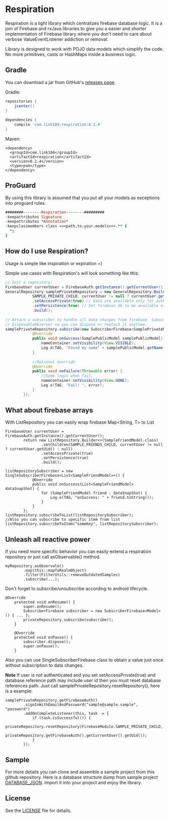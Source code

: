 Respiration
=====

Respiration is a light library which centralizes firebase database logic. It is a join of Firebase 
and rxJava libraries to give you a easier and shorter implementation of Firebase library where you don't
need to care about verbose ValueEventListener addiction or removal. 

Library is designed to work with POJO data models which simplify the code. No more primitives, 
casts or HashMaps inside a business logic.

Gradle
--------
You can download a jar from GitHub's [releases page][3].

Gradle:

```gradle
repositories {
    jcenter()
}
 
dependencies {
    compile 'com.link184:respiration:0.1.4'
}
```

Maven:

```maven
<dependency>
  <groupId>com.link184</groupId>
  <artifactId>respiration</artifactId>
  <version>0.1.4</version>
  <type>pom</type>
</dependency>
```

ProGuard
--------
By using this library is assumed that you put all your models as exceptions into proguard rules.
```pro
########--------Respiration--------#########
-keepattributes Signature
-keepattributes *Annotation*
-keepclassmembers class <<<path.to.your.models>>>.** {
  *;
}
```


How do I use Respiration?
-------------------
Usage is simple like inspiration or expiration =)

Simple use cases with Respiration's  will look something like this:

```java
// Init a repository:
FirebaseUser currentUser = FirebaseAuth.getInstance().getCurrentUser();
GeneralRepository samplePrivateRepository = new GeneralRepository.Builder<>(SamplePrivateModel.class,
            SAMPLE_PRIVATE_CHILD, currentUser != null ? currentUser.getUid() : null)
            .setAccessPrivate(true) // Data are available only for authenticated users.
            .setPersistence(true) // Set firebase db to be available offline
            .build();
 
// Attach a subscriber to handle all data changes from firebase. SubscriberFirebase is a rxJava 
// DisposableObserver so you can dispose or reatach it anytime.
samplePrivateRepository.subscribe(new SubscriberFirebase<SamplePrivateModel>() {
            @Override
            public void onSuccess(SamplePublicModel samplePublicModel) {
                nameContainer.setVisibility(View.VISIBLE);
                Log.d(TAG, "Found my name" + samplePublicModel.getName());
            }
 
            //Optional override
            @Override
            public void onFailure(Throwable error) {
                //Some logic when fail.
                nameContainer.setVisibility(View.GONE);
                Log.e(TAG, "Fail! ", error);
            }
        });
```

What about firebase arrays
-----
With ListRepository you can easily wrap firebase Map<String, T> to List<T>
```
FirebaseUser currentUser = FirebaseAuth.getInstance().getCurrentUser();
        return new ListRepository.Builder<>(SampleFriendModel.class)
                .setChildren(SAMPLE_FRIENDS_CHILD, currentUser != null ? currentUser.getUid() : null)
                .setAccessPrivate(true)
                .setPersistence(true)
                .build();
  
listRepositorySubscriber = new SingleSubscriberFirebase<List<SampleFriendModel>>() {
            @Override
            public void onSuccess(List<SampleFriendModel> dataSnapShot) {
                for (SampleFriendModel friend : dataSnapShot) {
                    Log.e(TAG, "onSuccess: " + friend.toString());
                }
            }
        };
listRepository.subscribeToList(listRepositorySubscriber);
//Also you can subscribe to specific item from list
listRepository.subscribeToItem("someKey", listRepositorySubscriber);
```

Unleash all reactive power
----
If you need more specific behavior you can easily extend a respiration repository or just call 
asObservable() method.
```
myRepository.asObservale()
        .map(this::mapToRealmObject)
        .filter(FilterUtils::removeOutdatedSamples)
        .subscribe(...);
```

Don't forget to subscribe/unsubscribe according to android lifecycle.
```
@Override
    protected void onResume() {
        super.onResume();
        SubscriberFirebase subscriber = new SubscriberFirebase<Model>() { ... };
        privateRepository.subscribe(subscriber);
    }
 
    @Override
    protected void onPause() {
        subscriber.dispose();
        super.onPause();
    }
```

Also you can use SingleSubscriberFirebase class to obtain a value just once without subscription 
to data changes.

**Note** If user is not authenticated and you set setAccessPrivate(true) and database reference 
path may include user id then you must reset database references path. 
Just call samplePrivateRepository.resetRepository(), here is a example:
```
samplePrivateRepository.getFirebaseAuth()
        .signInWithEmailAndPassword("sample@sample.sample", "password")
        .addOnCompleteListener(this, task -> {
            if (task.isSuccessful()) {
                privateRepository.resetRepository(FirebaseModule.SAMPLE_PRIVATE_CHILD,
                        privateRepository.getFirebaseAuth().getCurrentUser().getUid());
            }
        });
```

Sample
-------
For more details you can clone and assemble a sample project from this github repository.
Here is a database structure dump from sample project [DATABASE_JSON][2]. Import it into your 
project and enjoy the library.

License
-------
See the [LICENSE][1] file for details.

[1]: https://github.com/Link184/Respiration/blob/master/LICENSE
[2]: https://github.com/Link184/Respiration/blob/master/firebase_database.json
[3]: https://github.com/Link184/Respiration/releases
